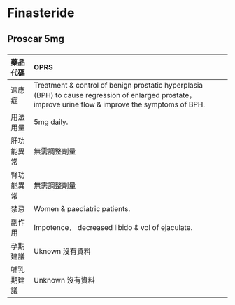 # Finasteride

## Proscar 5mg

##### 

| 藥品代碼   | OPRS                                                                                                                                                   |
|:-----------|:-------------------------------------------------------------------------------------------------------------------------------------------------------|
| 適應症     | Treatment & control of benign prostatic hyperplasia (BPH) to cause regression of enlarged prostate， improve urine flow & improve the symptoms of BPH. |
| 用法用量   | 5mg daily.                                                                                                                                             |
| 肝功能異常 | 無需調整劑量                                                                                                                                           |
| 腎功能異常 | 無需調整劑量                                                                                                                                           |
| 禁忌       | Women & paediatric patients.                                                                                                                           |
| 副作用     | Impotence， decreased libido & vol of ejaculate.                                                                                                       |
| 孕期建議   | Uknown 沒有資料                                                                                                                                        |
| 哺乳期建議 | Unknown 沒有資料                                                                                                                                       |

